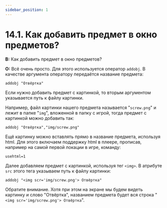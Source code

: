 ```yaml
---
sidebar_position: 1
---
```


# 14.1. Как добавить предмет в окно предметов?
<!-- [:faq_14_01] -->

**В:** Как добавить предмет в окно предметов?

**О:**
Всё очень просто. Для этого используется оператор `addobj`. В качестве аргумента оператору передаётся название предмета:

```qsp
addobj "Отвёртка"
```

Если нужно добавить предмет с картинкой, то вторым аргументом указывается путь к файлу картинки.

Например, файл картинки нашего предмета называется "`screw.png`" и лежит в папке "`img`", вложенной в папку с игрой, тогда предмет с картинкой можно добавить так:

```qsp
addobj "Отвёртка","img/screw.png"
```

Ещё картинку можно вставлять прямо в название предмета, используя html. Для этого включаем поддержку html в плеере, прописав, например на самой первой локации в игре, команду:

```qsp
usehtml=1
```

Далее добавляем предмет с картинкой, используя тег `<img>`. В атрибуте `src` этого тега указываем путь к файлу картинки:

```qsp
addobj "<img scr='img/screw.png'> Отвёртка"
```

Обратите внимание. Хотя при этом на экране мы будем видеть картинку и слово "Отвёртка", названием предмета будет вся строка "`<img scr='img/screw.png'> Отвёртка`".
